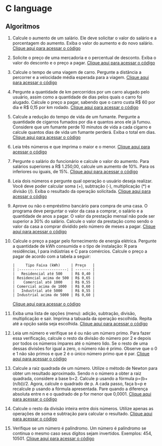 # C language

## Algoritmos

1.  Calcule o aumento de um salário. Ele deve solicitar o valor do salário e a porcentagem do aumento. Exiba o valor do aumento e do novo salário. [Clique aqui para acessar o código](./01_wage_increase.c)

2.  Solicite o preço de uma mercadoria e o percentual de desconto. Exiba o valor do desconto e o preço a pagar. [Clique aqui para acessar o código](./02_discount_amount.c)

3.  Calcule o tempo de uma viagem de carro. Pergunte a distância a percorrer e a velocidade média esperada para a viagem. [Clique aqui para acessar o código](./03_travel_time.c)

4.  Pergunte a quantidade de km percorridos por um carro alugado pelo usuário, assim como a quantidade de dias pelos quais o carro foi alugado. Calcule o preço a pagar, sabendo que o carro custa R$ 60 por dia e R$ 0,15 por km rodado. [Clique aqui para acessar o código](./04_rental_car.c)

5.  Calcule a redução do tempo de vida de um fumante. Pergunte a quantidade de cigarros fumados por dia e quantos anos ele já fumou. Considere que um fumante perde 10 minutos de vida a cada cigarro e calcule quantos dias de vida um fumante perderá. Exiba o total em dias. [Clique aqui para acessar o código](./05_life_time.c)

6.  Leia três números e que imprima o maior e o menor. [Clique aqui para acessar o código](./06_larger_and_smaller_number.c)

7.  Pergunte o salário do funcionário e calcule o valor do aumento. Para salários superiores a R$ 1.250,00, calcule um aumento de 10%. Para os inferiores ou iguais, de 15%. [Clique aqui para acessar o código](./07_wage_increase_2.c)

8.  Leia dois números e pergunte qual operação o usuário deseja realizar. Você deve poder calcular soma (+), subtração (-), multiplicação (\*) e divisão (/). Exiba o resultado da operação solicitada. [Clique aqui para acessar o código](./08_calculator.c)

9.  Aprove ou não o empréstimo bancário para compra de uma casa. O programa deve perguntar o valor da casa a comprar, o salário e a quantidade de anos a pagar. O valor da prestação mensal não pode ser superior a 30% do salário. Calcule o valor da prestação como sendo o valor da casa a comprar dividido pelo número de meses a pagar. [Clique aqui para acessar o código](./09_bank_loan.c)

10. Calcule o preço a pagar pelo fornecimento de energia elétrica. Pergunte a quantidade de kWh consumida e o tipo de instalação: R para residências, I para indústrias e C para comércios. Calcule o preço a pagar de acordo com a tabela a seguir:

        |     Tipo Faixa (kWh)     | Preço   |
        | :----------------------: | ------- |
        |   Residencial até 500    | R$ 0,40 |
        | Residencial acima de 500 | R$ 0,65 |
        |    Comercial até 1000    | R$ 0,55 |
        | Comercial acima de 1000  | R$ 0,60 |
        |   Industrial até 5000    | R$ 0,55 |
        | Industrial acima de 5000 | R$ 0,60 |

    [Clique aqui para acessar o código](./10_electric_energy.c)

11. Exiba uma lista de opções (menu): adição, subtração, divisão, multiplicação e sair. Imprima a tabuada da operação escolhida. Repita até a opção saída seja escolhida. [Clique aqui para acessar o código](./11_calculator_menu.c)

12. Leia um número e verifique se é ou não um número primo. Para fazer essa verificação, calcule o resto da divisão do número por 2 e depois por todos os números ímpares até o número lido. Se o resto de uma dessas divisões for igual a zero, o número não é primo. Observe que o 0 e 1 não são primos e que 2 é o único número primo que é par. [Clique aqui para acessar o código](./12_prime_number.c)

13. Calcule a raiz quadrada de um número. Utilize o método de Newton para obter um resultado aproximado. Sendo n o número a obter a raiz quadrada, considere a base b=2. Calcule p usando a fórmula p=(b+(n/b))/2. Agora, calcule o quadrado de p. A cada passo, faça b=p e recalcule p usando a fórmula apresentada. Pare quando a diferença absoluta entre n e o quadrado de p for menor que 0,0001. [Clique aqui para acessar o código](./13_square_root.c)

14. Calcule o resto da divisão inteira entre dois números. Utilize apenas as operações de soma e subtração para calcular o resultado. [Clique aqui para acessar o código](./14_division_rest.c)

15. Verifique se um número é palíndromo. Um número é palíndromo se continua o mesmo caso seus dígitos sejam invertidos. Exemplos: 454, 10501. [Clique aqui para acessar o código](./15_palindromo.c)